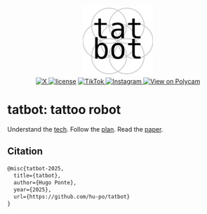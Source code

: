 <div align="center">
  <a href="https://tatbot.ai/">
    <picture>
      <source media="(prefers-color-scheme: dark)" srcset="assets/logos/dark.svg">
      <img src="assets/logos/light.svg" alt="tatbot">
    </picture>
  </a>
</div>
<div align="center">
  <a href="https://x.com/tatbots">
    <img src="https://img.shields.io/badge/X-%40tatbot-000000.svg?logo=x&logoColor=white&style=flat" alt="X">
  </a>
  <a href="https://github.com/hu-po/tatbot/blob/main/LICENSE"><img src="https://img.shields.io/github/license/hu-po/tatbot.svg?v" alt="license"></a>
  <a href="https://www.tiktok.com/@tatbottok">
    <img src="https://img.shields.io/badge/TikTok-%40tatbot-000000.svg?logo=tiktok&logoColor=white&style=flat" alt="TikTok">
  </a>
  <a href="https://www.instagram.com/tatbots/">
    <img src="https://img.shields.io/badge/Instagram-%40tatbot-E4405F.svg?logo=instagram&logoColor=white&style=flat" alt="Instagram">
  </a>
  <a href="https://poly.cam/capture/548778f3-e243-41bd-87b8-6ed2d5dfff5a/embed" target="_blank" rel="noopener noreferrer">
    <img src="https://img.shields.io/badge/Polycam-3D-734F96.svg?style=flat" alt="View on Polycam">
  </a>
</div>

# **tatbot**: tattoo robot

Understand the [tech](docs/tech.md). Follow the [plan](docs/plan.md). Read the [paper](docs/paper).

## Citation

```
@misc{tatbot-2025,
  title={tatbot},
  author={Hugo Ponte},
  year={2025},
  url={https://github.com/hu-po/tatbot}
}
```